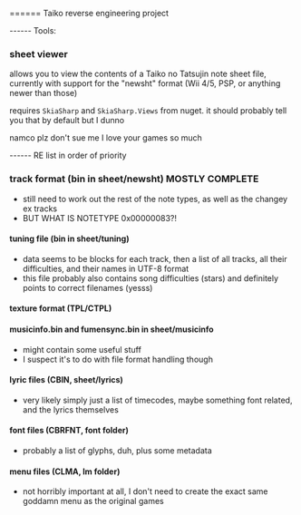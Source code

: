 ====== Taiko reverse engineering project

------ Tools:

### sheet viewer
allows you to view the contents of a Taiko no Tatsujin note sheet file, currently with support for the "newsht" format (Wii 4/5, PSP, or anything newer than those)

requires `SkiaSharp` and `SkiaSharp.Views` from nuget. it should probably tell you that by default but I dunno

namco plz don't sue me I love your games so much

------ RE list in order of priority

### track format (bin in sheet/newsht) MOSTLY COMPLETE
- still need to work out the rest of the note types, as well as the changey ex tracks
- BUT WHAT IS NOTETYPE 0x00000083?!

#### tuning file (bin in sheet/tuning)
- data seems to be blocks for each track, then a list of all tracks, all their difficulties, and their names in UTF-8 format
- this file probably also contains song difficulties (stars) and definitely points to correct filenames (yesss)

#### texture format (TPL/CTPL)

#### musicinfo.bin and fumensync.bin in sheet/musicinfo 
- might contain some useful stuff
- I suspect it's to do with file format handling though

#### lyric files (CBIN, sheet/lyrics)
- very likely simply just a list of timecodes, maybe something font related, and the lyrics themselves

#### font files (CBRFNT, font folder)
- probably a list of glyphs, duh, plus some metadata

#### menu files (CLMA, lm folder)
- not horribly important at all, I don't need to create the exact same goddamn menu as the original games